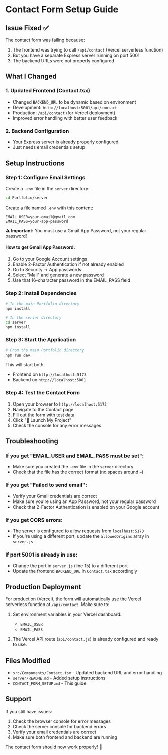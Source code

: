 # Contact Form Setup Guide

## Issue Fixed ✅

The contact form was failing because:
1. The frontend was trying to call `/api/contact` (Vercel serverless function)
2. But you have a separate Express server running on port 5001
3. The backend URLs were not properly configured

## What I Changed

### 1. Updated Frontend (Contact.tsx)
- Changed `BACKEND_URL` to be dynamic based on environment
- Development: `http://localhost:5001/api/contact`
- Production: `/api/contact` (for Vercel deployment)
- Improved error handling with better user feedback

### 2. Backend Configuration
- Your Express server is already properly configured
- Just needs email credentials setup

## Setup Instructions

### Step 1: Configure Email Settings

Create a `.env` file in the `server` directory:

```bash
cd Portfolio/server
```

Create a file named `.env` with this content:

```env
EMAIL_USER=your-gmail@gmail.com
EMAIL_PASS=your-app-password
```

**⚠️ Important:** You must use a Gmail App Password, not your regular password!

#### How to get Gmail App Password:
1. Go to your Google Account settings
2. Enable 2-Factor Authentication if not already enabled
3. Go to Security → App passwords
4. Select "Mail" and generate a new password
5. Use that 16-character password in the EMAIL_PASS field

### Step 2: Install Dependencies

```bash
# In the main Portfolio directory
npm install

# In the server directory
cd server
npm install
```

### Step 3: Start the Application

```bash
# From the main Portfolio directory
npm run dev
```

This will start both:
- Frontend on `http://localhost:5173`
- Backend on `http://localhost:5001`

### Step 4: Test the Contact Form

1. Open your browser to `http://localhost:5173`
2. Navigate to the Contact page
3. Fill out the form with test data
4. Click "🚀 Launch My Project"
5. Check the console for any error messages

## Troubleshooting

### If you get "EMAIL_USER and EMAIL_PASS must be set":
- Make sure you created the `.env` file in the `server` directory
- Check that the file has the correct format (no spaces around `=`)

### If you get "Failed to send email":
- Verify your Gmail credentials are correct
- Make sure you're using an App Password, not your regular password
- Check that 2-Factor Authentication is enabled on your Google account

### If you get CORS errors:
- The server is configured to allow requests from `localhost:5173`
- If you're using a different port, update the `allowedOrigins` array in `server.js`

### If port 5001 is already in use:
- Change the port in `server.js` (line 15) to a different port
- Update the frontend `BACKEND_URL` in `Contact.tsx` accordingly

## Production Deployment

For production (Vercel), the form will automatically use the Vercel serverless function at `/api/contact`. Make sure to:

1. Set environment variables in your Vercel dashboard:
   - `EMAIL_USER`
   - `EMAIL_PASS`

2. The Vercel API route (`api/contact.js`) is already configured and ready to use.

## Files Modified

- `src/Components/Contact.tsx` - Updated backend URL and error handling
- `server/README.md` - Added setup instructions
- `CONTACT_FORM_SETUP.md` - This guide

## Support

If you still have issues:
1. Check the browser console for error messages
2. Check the server console for backend errors
3. Verify your email credentials are correct
4. Make sure both frontend and backend are running

The contact form should now work properly! 🚀 